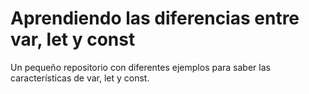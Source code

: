 # Aprendiendo las diferencias entre var, let y const

Un pequeño repositorio con diferentes ejemplos para saber las características de var, let y const. 